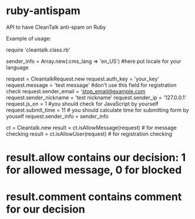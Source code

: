 # ruby-antispam
API to have CleanTalk anti-spam on Ruby

Example of usage:

require 'cleantalk.class.rb'

sender_info = Array.new(:cms_lang => 'en_US') #here put locale for your language

request = CleantalkRequest.new
request.auth_key = 'your_key'
request.message = 'test message' #don't use this field for registration check
request.sender_email = 'stop_email@example.com
request.sender_nickname = 'test nickname'
request.sender_ip = '127.0.0.1'
request.js_on = 1 #you should check for JavaScript by yourself
request.submit_time = 11 # you should calculate time for submitting form by youself
request.sender_info = sender_info

ct = Cleantalk.new
result = ct.isAllowMessage(request) # for message checking
result = ct.isAllowUser(request) # for registration checking

# result.allow contains our decision: 1 for allowed message, 0 for blocked
# result.comment contains comment for our decision



